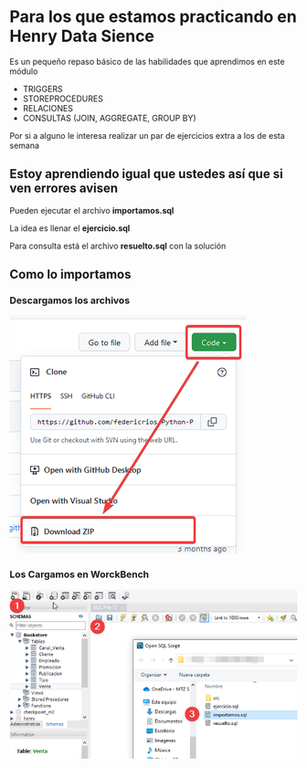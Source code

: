 # Para los que estamos practicando en Henry Data Sience

Es un pequeño repaso básico de las habilidades que aprendimos en este módulo

- TRIGGERS
- STOREPROCEDURES
- RELACIONES
- CONSULTAS (JOIN, AGGREGATE, GROUP BY)

Por si a alguno le interesa realizar un par de ejercicios extra a los de esta semana

## Estoy aprendiendo igual que ustedes así que si ven errores avisen

Pueden ejecutar el archivo **importamos.sql**

La idea es llenar el **ejercicio.sql**

Para consulta está el archivo **resuelto.sql** con la solución

## Como lo importamos

### Descargamos los archivos

![alt text](/src/0xzTvaxLWp.png)

### Los Cargamos en WorckBench

![alt text](/src/8PtOkRltEG.png)
